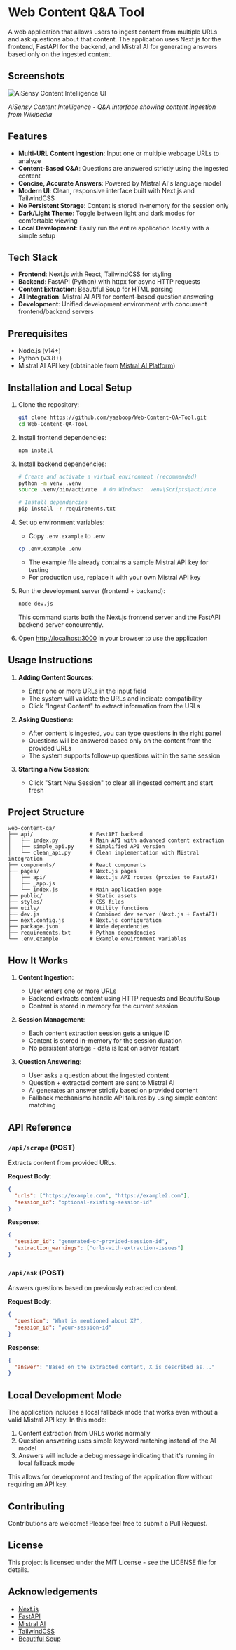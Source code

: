 # Web Content Q&A Tool

A web application that allows users to ingest content from multiple URLs and ask questions about that content. The application uses Next.js for the frontend, FastAPI for the backend, and Mistral AI for generating answers based only on the ingested content.

## Screenshots

![AiSensy Content Intelligence UI](https://i.imgur.com/X9pn0d2.png)

*AiSensy Content Intelligence - Q&A interface showing content ingestion from Wikipedia*

## Features

- **Multi-URL Content Ingestion**: Input one or multiple webpage URLs to analyze
- **Content-Based Q&A**: Questions are answered strictly using the ingested content
- **Concise, Accurate Answers**: Powered by Mistral AI's language model
- **Modern UI**: Clean, responsive interface built with Next.js and TailwindCSS
- **No Persistent Storage**: Content is stored in-memory for the session only
- **Dark/Light Theme**: Toggle between light and dark modes for comfortable viewing
- **Local Development**: Easily run the entire application locally with a simple setup

## Tech Stack

- **Frontend**: Next.js with React, TailwindCSS for styling
- **Backend**: FastAPI (Python) with httpx for async HTTP requests
- **Content Extraction**: Beautiful Soup for HTML parsing
- **AI Integration**: Mistral AI API for content-based question answering
- **Development**: Unified development environment with concurrent frontend/backend servers

## Prerequisites

- Node.js (v14+)
- Python (v3.8+)
- Mistral AI API key (obtainable from [Mistral AI Platform](https://console.mistral.ai/))

## Installation and Local Setup

1. Clone the repository:
   ```bash
   git clone https://github.com/yasboop/Web-Content-QA-Tool.git
   cd Web-Content-QA-Tool
   ```

2. Install frontend dependencies:
   ```bash
   npm install
   ```

3. Install backend dependencies:
   ```bash
   # Create and activate a virtual environment (recommended)
   python -m venv .venv
   source .venv/bin/activate  # On Windows: .venv\Scripts\activate

   # Install dependencies
   pip install -r requirements.txt
   ```

4. Set up environment variables:
   - Copy `.env.example` to `.env`
   ```bash
   cp .env.example .env
   ```
   - The example file already contains a sample Mistral API key for testing
   - For production use, replace it with your own Mistral API key

5. Run the development server (frontend + backend):
   ```bash
   node dev.js
   ```
   This command starts both the Next.js frontend server and the FastAPI backend server concurrently.

6. Open [http://localhost:3000](http://localhost:3000) in your browser to use the application

## Usage Instructions

1. **Adding Content Sources**:
   - Enter one or more URLs in the input field
   - The system will validate the URLs and indicate compatibility
   - Click "Ingest Content" to extract information from the URLs

2. **Asking Questions**:
   - After content is ingested, you can type questions in the right panel
   - Questions will be answered based only on the content from the provided URLs
   - The system supports follow-up questions within the same session

3. **Starting a New Session**:
   - Click "Start New Session" to clear all ingested content and start fresh

## Project Structure

```
web-content-qa/
├── api/                  # FastAPI backend
│   ├── index.py          # Main API with advanced content extraction
│   ├── simple_api.py     # Simplified API version
│   └── clean_api.py      # Clean implementation with Mistral integration
├── components/           # React components
├── pages/                # Next.js pages
│   ├── api/              # Next.js API routes (proxies to FastAPI)
│   ├── _app.js          
│   └── index.js          # Main application page
├── public/               # Static assets
├── styles/               # CSS files
├── utils/                # Utility functions
├── dev.js                # Combined dev server (Next.js + FastAPI)
├── next.config.js        # Next.js configuration
├── package.json          # Node dependencies
├── requirements.txt      # Python dependencies
└── .env.example          # Example environment variables
```

## How It Works

1. **Content Ingestion**:
   - User enters one or more URLs
   - Backend extracts content using HTTP requests and BeautifulSoup
   - Content is stored in memory for the current session

2. **Session Management**:
   - Each content extraction session gets a unique ID
   - Content is stored in-memory for the session duration
   - No persistent storage - data is lost on server restart

3. **Question Answering**:
   - User asks a question about the ingested content
   - Question + extracted content are sent to Mistral AI
   - AI generates an answer strictly based on provided content
   - Fallback mechanisms handle API failures by using simple content matching

## API Reference

### `/api/scrape` (POST)
Extracts content from provided URLs.

**Request Body**:
```json
{
  "urls": ["https://example.com", "https://example2.com"],
  "session_id": "optional-existing-session-id"
}
```

**Response**:
```json
{
  "session_id": "generated-or-provided-session-id",
  "extraction_warnings": ["urls-with-extraction-issues"]
}
```

### `/api/ask` (POST)
Answers questions based on previously extracted content.

**Request Body**:
```json
{
  "question": "What is mentioned about X?",
  "session_id": "your-session-id"
}
```

**Response**:
```json
{
  "answer": "Based on the extracted content, X is described as..."
}
```

## Local Development Mode

The application includes a local fallback mode that works even without a valid Mistral API key. In this mode:

1. Content extraction from URLs works normally
2. Question answering uses simple keyword matching instead of the AI model
3. Answers will include a debug message indicating that it's running in local fallback mode

This allows for development and testing of the application flow without requiring an API key.

## Contributing

Contributions are welcome! Please feel free to submit a Pull Request.

## License

This project is licensed under the MIT License - see the LICENSE file for details.

## Acknowledgements

- [Next.js](https://nextjs.org)
- [FastAPI](https://fastapi.tiangolo.com)
- [Mistral AI](https://mistral.ai)
- [TailwindCSS](https://tailwindcss.com)
- [Beautiful Soup](https://www.crummy.com/software/BeautifulSoup/)
